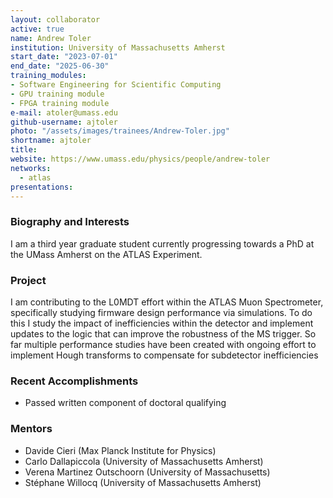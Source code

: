 ```yaml
---
layout: collaborator
active: true
name: Andrew Toler
institution: University of Massachusetts Amherst
start_date: "2023-07-01"
end_date: "2025-06-30"
training_modules:
- Software Engineering for Scientific Computing
- GPU training module
- FPGA training module
e-mail: atoler@umass.edu
github-username: ajtoler
photo: "/assets/images/trainees/Andrew-Toler.jpg"
shortname: ajtoler
title: 
website: https://www.umass.edu/physics/people/andrew-toler
networks:
  - atlas
presentations:
---
```


### Biography and Interests
 
I am a third year graduate student currently progressing towards a PhD at the UMass Amherst on the ATLAS Experiment. 

### Project 
I am contributing to the L0MDT effort within the ATLAS Muon Spectrometer, specifically studying firmware design performance via simulations. To do this I study the impact of inefficiencies within the detector and implement updates to the logic that can improve the robustness of the MS trigger. So far multiple performance studies have been created with ongoing effort to implement Hough transforms to compensate for subdetector inefficiencies

### Recent Accomplishments
  * Passed written component of doctoral qualifying

### Mentors 
  * Davide Cieri (Max Planck Institute for Physics)
  * Carlo Dallapiccola (University of Massachusetts Amherst)
  * Verena Martinez Outschoorn (University of Massachusetts)
  * Stéphane Willocq (University of Massachusetts Amherst)



